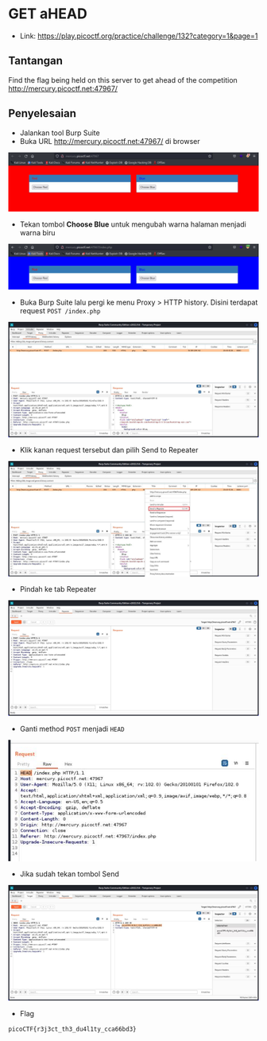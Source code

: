 # GET aHEAD
- Link: https://play.picoctf.org/practice/challenge/132?category=1&page=1

## Tantangan
Find the flag being held on this server to get ahead of the competition http://mercury.picoctf.net:47967/

## Penyelesaian
- Jalankan tool Burp Suite
- Buka URL http://mercury.picoctf.net:47967/ di browser

![alt text](https://github.com/rahardian-dwi-saputra/picoCTF-writeup/blob/main/Web%20Exploitations/GET%20aHEAD/assets/get%20ahead%201.JPG)

- Tekan tombol **Choose Blue** untuk mengubah warna halaman menjadi warna biru

![alt text](https://github.com/rahardian-dwi-saputra/picoCTF-writeup/blob/main/Web%20Exploitations/GET%20aHEAD/assets/get%20ahead%202.JPG)

- Buka Burp Suite lalu pergi ke menu Proxy > HTTP history. Disini terdapat request `POST /index.php`

![alt text](https://github.com/rahardian-dwi-saputra/picoCTF-writeup/blob/main/Web%20Exploitations/GET%20aHEAD/assets/get%20ahead%203.JPG)

- Klik kanan request tersebut dan pilih Send to Repeater

![alt text](https://github.com/rahardian-dwi-saputra/picoCTF-writeup/blob/main/Web%20Exploitations/GET%20aHEAD/assets/get%20ahead%204.JPG)

- Pindah ke tab Repeater

![alt text](https://github.com/rahardian-dwi-saputra/picoCTF-writeup/blob/main/Web%20Exploitations/GET%20aHEAD/assets/get%20ahead%205.JPG)

- Ganti method `POST` menjadi `HEAD`

![alt text](https://github.com/rahardian-dwi-saputra/picoCTF-writeup/blob/main/Web%20Exploitations/GET%20aHEAD/assets/get%20ahead%206.JPG)

- Jika sudah tekan tombol Send

![alt text](https://github.com/rahardian-dwi-saputra/picoCTF-writeup/blob/main/Web%20Exploitations/GET%20aHEAD/assets/get%20ahead%207.JPG)

- Flag
```sh
picoCTF{r3j3ct_th3_du4l1ty_cca66bd3}
```